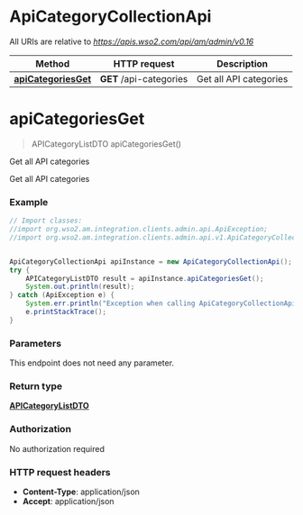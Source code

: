 # ApiCategoryCollectionApi

All URIs are relative to *https://apis.wso2.com/api/am/admin/v0.16*

Method | HTTP request | Description
------------- | ------------- | -------------
[**apiCategoriesGet**](ApiCategoryCollectionApi.md#apiCategoriesGet) | **GET** /api-categories | Get all API categories


<a name="apiCategoriesGet"></a>
# **apiCategoriesGet**
> APICategoryListDTO apiCategoriesGet()

Get all API categories

Get all API categories 

### Example
```java
// Import classes:
//import org.wso2.am.integration.clients.admin.api.ApiException;
//import org.wso2.am.integration.clients.admin.api.v1.ApiCategoryCollectionApi;


ApiCategoryCollectionApi apiInstance = new ApiCategoryCollectionApi();
try {
    APICategoryListDTO result = apiInstance.apiCategoriesGet();
    System.out.println(result);
} catch (ApiException e) {
    System.err.println("Exception when calling ApiCategoryCollectionApi#apiCategoriesGet");
    e.printStackTrace();
}
```

### Parameters
This endpoint does not need any parameter.

### Return type

[**APICategoryListDTO**](APICategoryListDTO.md)

### Authorization

No authorization required

### HTTP request headers

 - **Content-Type**: application/json
 - **Accept**: application/json

